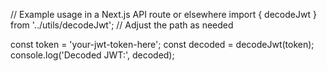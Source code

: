 // Example usage in a Next.js API route or elsewhere
import { decodeJwt } from '../utils/decodeJwt'; // Adjust the path as needed

const token = 'your-jwt-token-here';
const decoded = decodeJwt(token);
console.log('Decoded JWT:', decoded);
